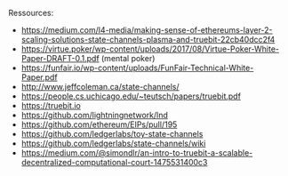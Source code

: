 Ressources:

- https://medium.com/l4-media/making-sense-of-ethereums-layer-2-scaling-solutions-state-channels-plasma-and-truebit-22cb40dcc2f4
- https://virtue.poker/wp-content/uploads/2017/08/Virtue-Poker-White-Paper-DRAFT-0.1.pdf (mental poker)
- https://funfair.io/wp-content/uploads/FunFair-Technical-White-Paper.pdf
- http://www.jeffcoleman.ca/state-channels/
- https://people.cs.uchicago.edu/~teutsch/papers/truebit.pdf
- https://truebit.io
- https://github.com/lightningnetwork/lnd
- https://github.com/ethereum/EIPs/pull/195
- https://github.com/ledgerlabs/toy-state-channels
- https://github.com/ledgerlabs/state-channels/wiki
- https://medium.com/@simondlr/an-intro-to-truebit-a-scalable-decentralized-computational-court-1475531400c3
